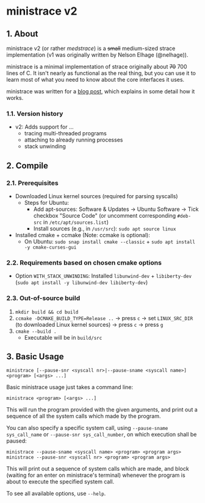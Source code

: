 # ministrace v2

## 1. About
ministrace v2 (or rather *medstrace*) is a ~~small~~ medium-sized strace implementation (v1 was originally written by Nelson Elhage
(@nelhage)).

ministrace is a minimal implementation of strace originally about ~~70~~ 700
lines of C. It isn't nearly as functional as the real thing, but you
can use it to learn most of what you need to know about the core
interfaces it uses.

ministrace was written for a [blog post][1], which explains in some
detail how it works.

[1]: http://blog.nelhage.com/2010/08/write-yourself-an-strace-in-70-lines-of-code/

### 1.1. Version history
* v2: Adds support for &mldr;
  * tracing multi-threaded programs
  * attaching to already running processes
  * stack unwinding


## 2. Compile
### 2.1. Prerequisites
* Downloaded Linux kernel sources (required for parsing syscalls)
  * Steps for Ubuntu:
    * Add apt-sources: Software & Updates &rarr; Ubuntu Software &rarr; Tick checkbox "Source Code" (or uncomment corresponding `#deb-src` in `/etc/apt/sources.list`)
    * Install sources (e.g., in `/usr/src`): `sudo apt source linux`
* Installed cmake + ccmake (Note: ccmake is optional):
  * On Ubuntu: `sudo snap install cmake --classic` + `sudo apt install -y cmake-curses-gui`

### 2.2. Requirements based on chosen cmake options
* Option `WITH_STACK_UNWINDING`: Installed `libunwind-dev` + `libiberty-dev` (`sudo apt install -y libunwind-dev libiberty-dev`)


### 2.3. Out-of-source build
1. `mkdir build && cd build`
2. `ccmake -DCMAKE_BUILD_TYPE=Release ..` &rarr; press `c` &rarr; set `LINUX_SRC_DIR` (to downloaded Linux kernel sources) &rarr; press `c` &rarr; press `g`
3. `cmake --build .`
    * Executable will be in `build/src`


## 3. Basic Usage
```ministrace [--pause-snr <syscall nr>|--pause-sname <syscall name>] <program> [<args> ...]```

Basic ministrace usage just takes a command line:

```ministrace <program> [<args> ...]```

This will run the program provided with the given arguments, and print
out a sequence of all the system calls which made by the program.

You can also specify a specific system call, using `--pause-sname sys_call_name`
or `--pause-snr sys_call_number`, on which execution shall be paused:

```
ministrace --pause-sname <syscall name> <program> <program args>
ministrace --pause-snr <syscall nr> <program> <program args>
```

This will print out a sequence of system calls which are made, and
block (waiting for an enter on ministrace's terminal) whenever the
program is about to execute the specified system call.

To see all available options, use `--help`.
